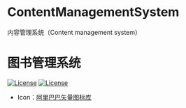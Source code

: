 # ContentManagementSystem
内容管理系统（Content management system）

# 图书管理系统

[![License](https://img.shields.io/badge/SpringBoot-v2.3.0.RELEASE-green.svg)](https://docs.spring.io/spring-boot/docs/2.3.0.RELEASE/reference/htmlsingle)
[![License](https://img.shields.io/badge/Layui-v2.5.6-green.svg)](https://www.layui.com/)

- Icon：[阿里巴巴矢量图标库](https://www.iconfont.cn/)
